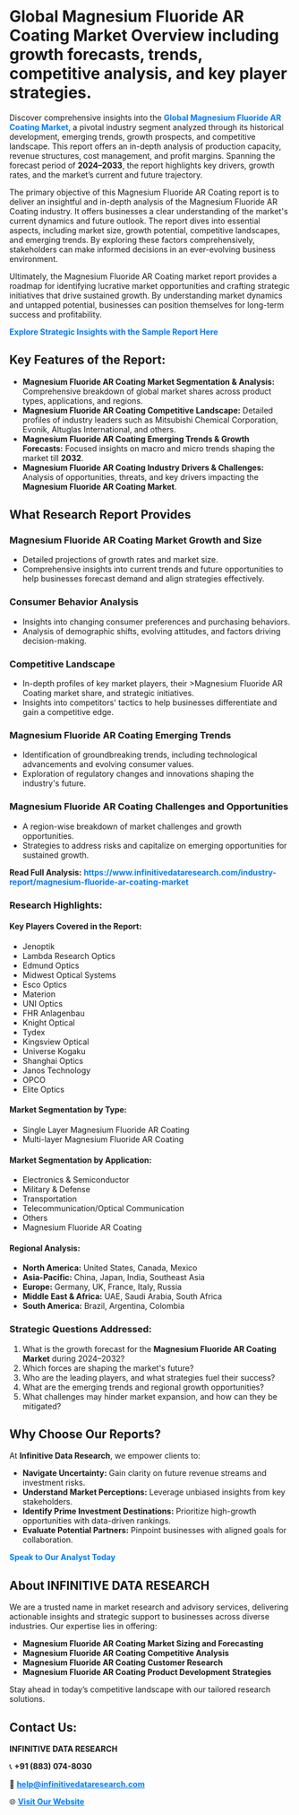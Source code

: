 <h1>Global Magnesium Fluoride AR Coating Market Overview including growth forecasts, trends, competitive analysis, and key player strategies.</h1>
<p>
Discover comprehensive insights into the 
<a href="https://www.infinitivedataresearch.com/industry-report/magnesium-fluoride-ar-coating-market" rel="dofollow" style="color: #007BFF; text-decoration: none;"><strong>Global Magnesium Fluoride AR Coating Market</strong></a>, a pivotal industry segment analyzed through its historical development, emerging trends, growth prospects, and competitive landscape. This report offers an in-depth analysis of production capacity, revenue structures, cost management, and profit margins. Spanning the forecast period of <strong>2024–2033</strong>, the report highlights key drivers, growth rates, and the market’s current and future trajectory.
</p>
<p>
The primary objective of this Magnesium Fluoride AR Coating report is to deliver an insightful and in-depth analysis of the Magnesium Fluoride AR Coating industry. It offers businesses a clear understanding of the market's current dynamics and future outlook. The report dives into essential aspects, including market size, growth potential, competitive landscapes, and emerging trends. By exploring these factors comprehensively, stakeholders can make informed decisions in an ever-evolving business environment.
</p>
<p>
Ultimately, the Magnesium Fluoride AR Coating market report provides a roadmap for identifying lucrative market opportunities and crafting strategic initiatives that drive sustained growth. By understanding market dynamics and untapped potential, businesses can position themselves for long-term success and profitability.
</p>
<p>
<a href="https://www.infinitivedataresearch.com/request-sample/reportId=103880" style="color: #007BFF; text-decoration: none;"><strong>Explore Strategic Insights with the Sample Report Here</strong></a>
</p>

<h2>Key Features of the Report:</h2>
<ul>
<li><strong>Magnesium Fluoride AR Coating Market Segmentation & Analysis:</strong> Comprehensive breakdown of global market shares across product types, applications, and regions.</li>
<li><strong>Magnesium Fluoride AR Coating Competitive Landscape:</strong> Detailed profiles of industry leaders such as Mitsubishi Chemical Corporation, Evonik, Altuglas International, and others.</li>
<li><strong>Magnesium Fluoride AR Coating Emerging Trends & Growth Forecasts:</strong> Focused insights on macro and micro trends shaping the market till <strong>2032</strong>.</li>
<li><strong>Magnesium Fluoride AR Coating Industry Drivers & Challenges:</strong> Analysis of opportunities, threats, and key drivers impacting the <strong>Magnesium Fluoride AR Coating Market</strong>.</li>
</ul>

<h2>What Research Report Provides</h2>
<h3>Magnesium Fluoride AR Coating Market Growth and Size</h3>
<ul>
<li>Detailed projections of growth rates and market size.</li>
<li>Comprehensive insights into current trends and future opportunities to help businesses forecast demand and align strategies effectively.</li>
</ul>

<h3>Consumer Behavior Analysis</h3>
<ul>
<li>Insights into changing consumer preferences and purchasing behaviors.</li>
<li>Analysis of demographic shifts, evolving attitudes, and factors driving decision-making.</li>
</ul>

<h3>Competitive Landscape</h3>
<ul>
<li>In-depth profiles of key market players, their >Magnesium Fluoride AR Coating market share, and strategic initiatives.</li>
<li>Insights into competitors' tactics to help businesses differentiate and gain a competitive edge.</li>
</ul>

<h3>Magnesium Fluoride AR Coating Emerging Trends</h3>
<ul>
<li>Identification of groundbreaking trends, including technological advancements and evolving consumer values.</li>
<li>Exploration of regulatory changes and innovations shaping the industry's future.</li>
</ul>

<h3>Magnesium Fluoride AR Coating Challenges and Opportunities</h3>
<ul>
<li>A region-wise breakdown of market challenges and growth opportunities.</li>
<li>Strategies to address risks and capitalize on emerging opportunities for sustained growth.</li>
</ul>
<p><strong>Read Full Analysis:</strong> <a href="https://www.infinitivedataresearch.com/industry-report/magnesium-fluoride-ar-coating-market" rel="dofollow" style="color: #007BFF; text-decoration: none;"><strong>https://www.infinitivedataresearch.com/industry-report/magnesium-fluoride-ar-coating-market</strong></a></p>
<h3>Research Highlights:</h3>
<h4>Key Players Covered in the Report:</h4>
<ul><li>Jenoptik</li><li>Lambda Research Optics</li><li>Edmund Optics</li><li>Midwest Optical Systems</li><li>Esco Optics</li><li>Materion</li><li>UNI Optics</li><li>FHR Anlagenbau</li><li>Knight Optical</li><li>Tydex</li><li>Kingsview Optical</li><li>Universe Kogaku</li><li>Shanghai Optics</li><li>Janos Technology</li><li>OPCO</li><li>Elite Optics</li></ul>
<h4>Market Segmentation by Type:</h4>
<ul><li>Single Layer Magnesium Fluoride AR Coating</li><li>Multi-layer Magnesium Fluoride AR Coating</li></ul>
<h4>Market Segmentation by Application:</h4>
<ul><li>Electronics &amp; Semiconductor</li><li>Military &amp; Defense</li><li>Transportation</li><li>Telecommunication/Optical Communication</li><li>Others</li><li>Magnesium Fluoride AR Coating</li></ul>

<h4>Regional Analysis:</h4>
<ul>
<li><strong>North America:</strong> United States, Canada, Mexico</li>
<li><strong>Asia-Pacific:</strong> China, Japan, India, Southeast Asia</li>
<li><strong>Europe:</strong> Germany, UK, France, Italy, Russia</li>
<li><strong>Middle East & Africa:</strong> UAE, Saudi Arabia, South Africa</li>
<li><strong>South America:</strong> Brazil, Argentina, Colombia</li>
</ul>

<h3>Strategic Questions Addressed:</h3>
<ol>
<li>What is the growth forecast for the <strong>Magnesium Fluoride AR Coating Market</strong> during 2024–2032?</li>
<li>Which forces are shaping the market's future?</li>
<li>Who are the leading players, and what strategies fuel their success?</li>
<li>What are the emerging trends and regional growth opportunities?</li>
<li>What challenges may hinder market expansion, and how can they be mitigated?</li>
</ol>

<h2>Why Choose Our Reports?</h2>
<p>At <strong>Infinitive Data Research</strong>, we empower clients to:</p>
<ul>
<li><strong>Navigate Uncertainty:</strong> Gain clarity on future revenue streams and investment risks.</li>
<li><strong>Understand Market Perceptions:</strong> Leverage unbiased insights from key stakeholders.</li>
<li><strong>Identify Prime Investment Destinations:</strong> Prioritize high-growth opportunities with data-driven rankings.</li>
<li><strong>Evaluate Potential Partners:</strong> Pinpoint businesses with aligned goals for collaboration.</li>
</ul>
<p><a href="https://www.infinitivedataresearch.com/industry-report/magnesium-fluoride-ar-coating-market" rel="dofollow" style="color: #007BFF; text-decoration: none;"><strong>Speak to Our Analyst Today</strong></a></p>

<h2>About INFINITIVE DATA RESEARCH</h2>
<p>We are a trusted name in market research and advisory services, delivering actionable insights and strategic support to businesses across diverse industries. Our expertise lies in offering:</p>
<ul>
<li><strong>Magnesium Fluoride AR Coating Market Sizing and Forecasting</strong></li>
<li><strong>Magnesium Fluoride AR Coating Competitive Analysis</strong></li>
<li><strong>Magnesium Fluoride AR Coating Customer Research</strong></li>
<li><strong>Magnesium Fluoride AR Coating Product Development Strategies</strong></li>
</ul>
<p>Stay ahead in today’s competitive landscape with our tailored research solutions.</p>

<h2>Contact Us:</h2>
<p><strong>INFINITIVE DATA RESEARCH</strong></p>
<p>📞 <strong>+91 (883) 074-8030</strong></p>
<p>📧 <strong><a href="mailto:help@infinitivedataresearch.com" style="color: #007BFF;">help@infinitivedataresearch.com</a></strong></p>
<p>🌐 <strong><a href="https://www.infinitivedataresearch.com" rel="dofollow" style="color: #007BFF;">Visit Our Website</a></strong></p>